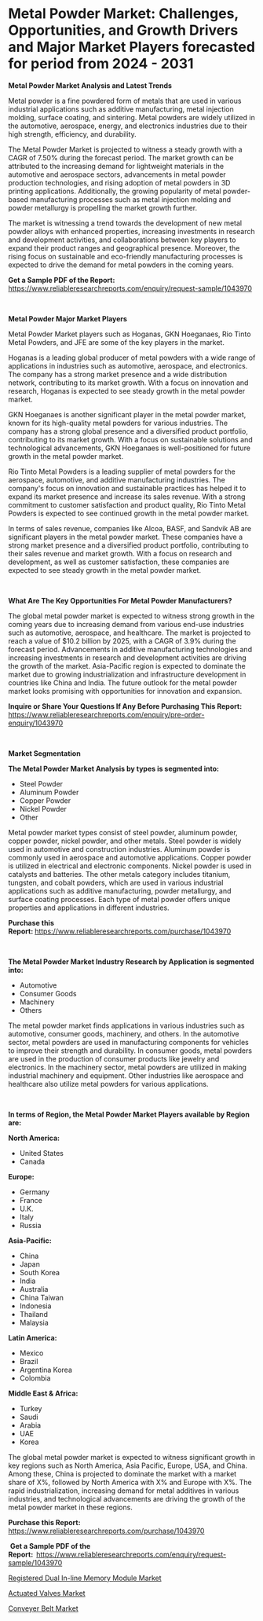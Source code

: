 <p><h1>Metal Powder Market: Challenges, Opportunities, and Growth Drivers and Major Market Players forecasted for period from 2024 - 2031</h1></p><p><strong>Metal Powder Market Analysis and Latest Trends</strong></p>
<p><p>Metal powder is a fine powdered form of metals that are used in various industrial applications such as additive manufacturing, metal injection molding, surface coating, and sintering. Metal powders are widely utilized in the automotive, aerospace, energy, and electronics industries due to their high strength, efficiency, and durability.</p><p>The Metal Powder Market is projected to witness a steady growth with a CAGR of 7.50% during the forecast period. The market growth can be attributed to the increasing demand for lightweight materials in the automotive and aerospace sectors, advancements in metal powder production technologies, and rising adoption of metal powders in 3D printing applications. Additionally, the growing popularity of metal powder-based manufacturing processes such as metal injection molding and powder metallurgy is propelling the market growth further.</p><p>The market is witnessing a trend towards the development of new metal powder alloys with enhanced properties, increasing investments in research and development activities, and collaborations between key players to expand their product ranges and geographical presence. Moreover, the rising focus on sustainable and eco-friendly manufacturing processes is expected to drive the demand for metal powders in the coming years.</p></p>
<p><strong>Get a Sample PDF of the Report:&nbsp;</strong> <a href="https://www.reliableresearchreports.com/enquiry/request-sample/1043970">https://www.reliableresearchreports.com/enquiry/request-sample/1043970</a></p>
<p>&nbsp;</p>
<p><strong>Metal Powder Major Market Players</strong></p>
<p><p>Metal Powder Market players such as Hoganas, GKN Hoeganaes, Rio Tinto Metal Powders, and JFE are some of the key players in the market.</p><p>Hoganas is a leading global producer of metal powders with a wide range of applications in industries such as automotive, aerospace, and electronics. The company has a strong market presence and a wide distribution network, contributing to its market growth. With a focus on innovation and research, Hoganas is expected to see steady growth in the metal powder market.</p><p>GKN Hoeganaes is another significant player in the metal powder market, known for its high-quality metal powders for various industries. The company has a strong global presence and a diversified product portfolio, contributing to its market growth. With a focus on sustainable solutions and technological advancements, GKN Hoeganaes is well-positioned for future growth in the metal powder market.</p><p>Rio Tinto Metal Powders is a leading supplier of metal powders for the aerospace, automotive, and additive manufacturing industries. The company's focus on innovation and sustainable practices has helped it to expand its market presence and increase its sales revenue. With a strong commitment to customer satisfaction and product quality, Rio Tinto Metal Powders is expected to see continued growth in the metal powder market.</p><p>In terms of sales revenue, companies like Alcoa, BASF, and Sandvik AB are significant players in the metal powder market. These companies have a strong market presence and a diversified product portfolio, contributing to their sales revenue and market growth. With a focus on research and development, as well as customer satisfaction, these companies are expected to see steady growth in the metal powder market.</p></p>
<p>&nbsp;</p>
<p><strong>What Are The Key Opportunities For Metal Powder Manufacturers?</strong></p>
<p><p>The global metal powder market is expected to witness strong growth in the coming years due to increasing demand from various end-use industries such as automotive, aerospace, and healthcare. The market is projected to reach a value of $10.2 billion by 2025, with a CAGR of 3.9% during the forecast period. Advancements in additive manufacturing technologies and increasing investments in research and development activities are driving the growth of the market. Asia-Pacific region is expected to dominate the market due to growing industrialization and infrastructure development in countries like China and India. The future outlook for the metal powder market looks promising with opportunities for innovation and expansion.</p></p>
<p><strong>Inquire or Share Your Questions If Any Before Purchasing This Report:</strong> <a href="https://www.reliableresearchreports.com/enquiry/pre-order-enquiry/1043970">https://www.reliableresearchreports.com/enquiry/pre-order-enquiry/1043970</a></p>
<p>&nbsp;</p>
<p><strong>Market Segmentation</strong></p>
<p><strong>The Metal Powder Market Analysis by types is segmented into:</strong></p>
<p><ul><li>Steel Powder</li><li>Aluminum Powder</li><li>Copper Powder</li><li>Nickel Powder</li><li>Other</li></ul></p>
<p><p>Metal powder market types consist of steel powder, aluminum powder, copper powder, nickel powder, and other metals. Steel powder is widely used in automotive and construction industries. Aluminum powder is commonly used in aerospace and automotive applications. Copper powder is utilized in electrical and electronic components. Nickel powder is used in catalysts and batteries. The other metals category includes titanium, tungsten, and cobalt powders, which are used in various industrial applications such as additive manufacturing, powder metallurgy, and surface coating processes. Each type of metal powder offers unique properties and applications in different industries.</p></p>
<p><strong>Purchase this Report:&nbsp;</strong><a href="https://www.reliableresearchreports.com/purchase/1043970">https://www.reliableresearchreports.com/purchase/1043970</a></p>
<p>&nbsp;</p>
<p><strong>The Metal Powder Market Industry Research by Application is segmented into:</strong></p>
<p><ul><li>Automotive</li><li>Consumer Goods</li><li>Machinery</li><li>Others</li></ul></p>
<p><p>The metal powder market finds applications in various industries such as automotive, consumer goods, machinery, and others. In the automotive sector, metal powders are used in manufacturing components for vehicles to improve their strength and durability. In consumer goods, metal powders are used in the production of consumer products like jewelry and electronics. In the machinery sector, metal powders are utilized in making industrial machinery and equipment. Other industries like aerospace and healthcare also utilize metal powders for various applications.</p></p>
<p>&nbsp;</p>
<p><strong>In terms of Region, the Metal Powder Market Players available by Region are:</strong></p>
<p>
    <p> <strong> North America: </strong>
        <ul>
            <li>United States</li>
            <li>Canada</li>
        </ul>
        </p> 
    <p> <strong> Europe: </strong>
        <ul>
            <li>Germany</li>
            <li>France</li>
            <li>U.K.</li>
            <li>Italy</li>
            <li>Russia</li>
        </ul>
        </p> 
    <p> <strong> Asia-Pacific: </strong>
        <ul>
            <li>China</li>
            <li>Japan</li>
            <li>South Korea</li>
            <li>India</li>
            <li>Australia</li>
            <li>China Taiwan</li>
            <li>Indonesia</li>
            <li>Thailand</li>
            <li>Malaysia</li>
        </ul>
        </p> 
    <p> <strong> Latin America: </strong>
        <ul>
            <li>Mexico</li>
            <li>Brazil</li>
            <li>Argentina Korea</li>
            <li>Colombia</li>
        </ul>
        </p> 
    <p> <strong> Middle East & Africa: </strong>
        <ul>
            <li>Turkey</li>
            <li>Saudi</li>
            <li>Arabia</li>
            <li>UAE</li>
            <li>Korea</li>
        </ul>
    </p>
    </p>
<p><p>The global metal powder market is expected to witness significant growth in key regions such as North America, Asia Pacific, Europe, USA, and China. Among these, China is projected to dominate the market with a market share of X%, followed by North America with X% and Europe with X%. The rapid industrialization, increasing demand for metal additives in various industries, and technological advancements are driving the growth of the metal powder market in these regions.</p></p>
<p><strong>Purchase this Report: </strong><a href="https://www.reliableresearchreports.com/purchase/1043970">https://www.reliableresearchreports.com/purchase/1043970</a></p>
<p>&nbsp;<strong>Get a Sample PDF of the Report:&nbsp;&nbsp;</strong><a href="https://www.reliableresearchreports.com/enquiry/request-sample/1043970">https://www.reliableresearchreports.com/enquiry/request-sample/1043970</a></p>
<p><strong></strong></p>
<p><p><a href="https://view.publitas.com/reportprime-1/registered-dual-in-line-memory-module-market-research-report-provides-critical-insights-that-can-help-shape-business-development-and-investment-strategies/">Registered Dual In-line Memory Module Market</a></p><p><a href="https://view.publitas.com/reportprime-1/global-actuated-valves-market-size-and-market-trends-insights-and-projections-from-2023-to-2030/">Actuated Valves Market</a></p><p><a href="https://view.publitas.com/reportprime-1/conveyer-belt-market-growth-market-trends-covid-19-impact-and-forecasts-for-period-from-2023-2030/">Conveyer Belt Market</a></p></p>
